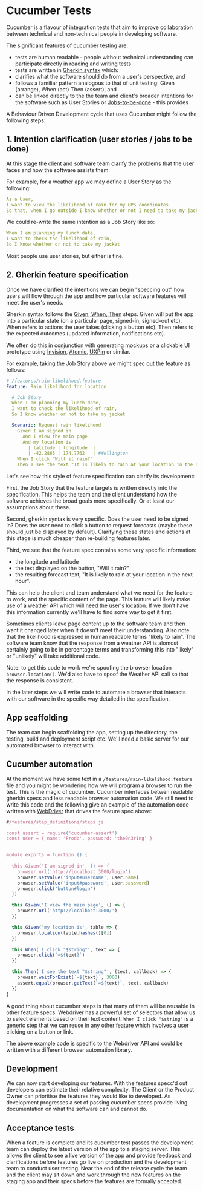 # Cucumber Tests

Cucumber is a flavour of integration tests that aim to improve collaboration between technical and non-technical people in developing software. 

The significant features of cucumber testing are:
  * tests are human readable - people without technical understanding can participate directly in reading and writing tests
  * tests are written in [Gherkin syntax](https://cucumber.io/docs/reference) which:
  * clarifies what the software should do from a user's perspective, and
  * follows a familiar pattern analogous to that of unit testing:  Given (arrange), When (act) Then (assert), and 
  * can be linked directly to the the team and client's broader intentions for the software such as User Stories or [Jobs-to-be-done](https://blog.intercom.io/using-job-stories-design-features-ui-ux/) - this provides 


A Behaviour Driven Development cycle that uses Cucumber might follow the following steps:


## 1. Intention clarification (user stories / jobs to be done)

At this stage the client and software team clarify the problems that the user faces and how the software assists them. 

For example, for a weather app we may define a User Story as the following:

```yml
As a User,
I want to view the likelihood of rain for my GPS coordinates
So that, when I go outside I know whether or not I need to take my jacket

```

We could re-write the same intention as a Job Story like so:

```yml
When I am planning my lunch date, 
I want to check the likelihood of rain, 
So I know whether or not to take my jacket
```

Most people use user stories, but either is fine. 

## 2. Gherkin feature specification

Once we have clarified the intentions we can begin "speccing out" how users will flow through the app and how particular software features will meet the user's needs. 

Gherkin syntax follows the [Given, When, Then](https://github.com/cucumber/cucumber/wiki/Given-When-Then) steps. Given will put the app into a particular state (on a particular page, signed-in, signed-out etc). When refers to actions the user takes (clicking a button etc). Then refers to the expected outcomes (updated information, notifications etc).

We often do this in conjunction with generating mockups or a clickable UI prototype using [Invision](https://www.invisionapp.com/), [Atomic](https://atomic.io/), [UXPin](https://www.uxpin.com/) or similar. 

For example, taking the Job Story above we might spec out the feature as follows:

```yml
# /features/rain-likelihood.feature
Feature: Rain likelihood for location

  # Job Story
  When I am planning my lunch date, 
  I want to check the likelihood of rain, 
  So I know whether or not to take my jacket

  Scenario: Request rain likelihood
    Given I am signed in
      And I view the main page
      And my location is
        | latitude | longitude  |
        | -42.2865 | 174.7762   | #Wellington
    When I click "Will it rain?"
    Then I see the text "It is likely to rain at your location in the next hour"
```

Let's see how this style of feature specification can clarify its development:

First, the Job Story that the feature targets is written directly into the specification. This helps the team and the client understand how the software achieves the broad goals more specifically. Or at least our assumptions about these.

Second, gherkin syntax is very specific. Does the user need to be signed in? Does the user need to click a button to request forecasts (maybe these should just be displayed by default). Clarifying these states and actions at this stage is much cheaper than re-building features later. 

Third, we see that the feature spec contains some very specific information:
 * the longitude and latitude
 * the text displayed on the button, "Will it rain?"
 * the resulting forecast text, "It is likely to rain at your location in the next hour".

This can help the client and team understand what we need for the feature to work, and the specific content of the page. This feature will likely make use of a weather API which will need the user's location. If we don't have this information currently we'll have to find some way to get it first. 

Sometimes clients leave page content up to the software team and then want it changed later when it doesn't meet their understanding. Also note that the likelihood is expressed in human readable terms "likely to rain". The software team know that the response from a weather API is alomost certainly going to be in percentage terms and transforming this into "likely" or "unlikely" will take additional code.

Note: to get this code to work we're spoofing the browser location `browser.location()`. We'd also have to spoof the Weather API call so that the response is consistent.  

In the later steps we will write code to automate a browser that interacts with our software in the specific way detailed in the specification.

## App scaffolding

The team can begin scaffolding the app, setting up the directory, the testing, build and deployment script etc. We'll need a basic server for our automated browser to interact with.  

## Cucumber automation

At the moment we have some text in a `/features/rain-likelihood.feature` file and you might be wondering how we will program a browser to run the test. This is the magic of cucumber. Cucumber interfaces betwen readable gherkin specs and less readable browser automation code. We still need to write this code and the following give an example of the automation code written with [WebDriver](http://webdriver.io/) that drives the feature spec above:

```js
#/features/step_definitions/steps.js

const assert = require('cucumber-assert')
const user = { name: 'Frodo', password: 'the0n3r1ng' }


module.exports = function () {
  
  this.Given('I am signed in', () => {
    browser.url('http://localhost:3000/login')
    browser.setValue('input#username', user.name)
    browser.setValue('input#password', user.password)
    browser.click('button#login')
  })

  this.Given('I view the main page', () => {
    browser.url('http://localhost:3000/')
  })

  this.Given('my location is', table => {
    browser.location(table.hashes()[0])
  })

  this.When('I click "$string"', text => {
    browser.click(`=${text}`)
  })

  this.Then('I see the text "$string"', (text, callback) => {
    browser.waitForExist(`=${text}`, 3000)
    assert.equal(browser.getText(`=${text}`, text, callback)
  })
}
```

A good thing about cucumber steps is that many of them will be reusable in other feature specs. Webdriver has a powerful set of selectors that allow us to select elements based on their text content.  `When I click "$string"` is a generic step that we can reuse in any other feature which involves a user clicking on a button or link.

The above  example code is specific to the Webdriver API and could be written with a different browser automation library.

## Development

We can now start developing our features. With the features specc'd out developers can estimate their relative complexity. The Client or the Product Owner can prioritise the features they would like to developed. As development progresses a set of passing cucumber specs provide living documentation on what the software can and cannot do. 

## Acceptance tests

When a feature is complete and its cucumber test passes the development team can deploy the latest version of the app to a staging server. This allows the client to see a live version of the app and provide feedback and clarifications before features go live on production and the development team to conduct user testing. Near the end of the release cycle the team and the client may sit down and work through the new features on the staging app and their specs before the features are formally accepted. 







